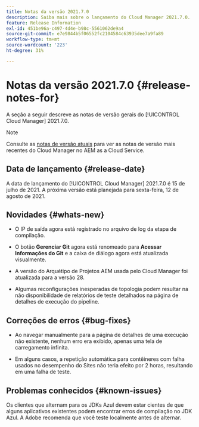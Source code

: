 ```yaml
---
title: Notas da versão 2021.7.0
description: Saiba mais sobre o lançamento do Cloud Manager 2021.7.0.
feature: Release Information
exl-id: 451be96a-c497-4d4e-b98c-5561062de9a4
source-git-commit: e7e9844b5f06552fc2104584c63935dee7a9fa89
workflow-type: tm+mt
source-wordcount: '223'
ht-degree: 31%

---
```


# Notas da versão 2021.7.0 {#release-notes-for}

A seção a seguir descreve as notas de versão gerais do [!UICONTROL Cloud Manager] 2021.7.0.

>[!NOTE]
>Consulte as [notas de versão atuais](https://experienceleague.adobe.com/pt-br/docs/experience-manager-cloud-service/content/release-notes/cloud-manager/current#getting-access) para ver as notas de versão mais recentes do Cloud Manager no AEM as a Cloud Service.

## Data de lançamento {#release-date}

A data de lançamento do [!UICONTROL Cloud Manager] 2021.7.0 é 15 de julho de 2021.
A próxima versão está planejada para sexta-feira, 12 de agosto de 2021.

## Novidades {#whats-new}

<!--
* Customers can now use Azul 8 and 11 JDKs for their Cloud Manager build processes. They can choose to apply one of these JDKs either for toolchains-compatible Maven plug-ins or for the entire Maven process execution. -->

* O IP de saída agora está registrado no arquivo de log da etapa de compilação.

* O botão **Gerenciar Git** agora está renomeado para **Acessar Informações do Git** e a caixa de diálogo agora está atualizada visualmente.

* A versão do Arquétipo de Projetos AEM usada pelo Cloud Manager foi atualizada para a versão 28.

* Algumas reconfigurações inesperadas de topologia podem resultar na não disponibilidade de relatórios de teste detalhados na página de detalhes de execução do pipeline.

## Correções de erros {#bug-fixes}

* Ao navegar manualmente para a página de detalhes de uma execução não existente, nenhum erro era exibido, apenas uma tela de carregamento infinita.

* Em alguns casos, a repetição automática para contêineres com falha usados no desempenho do Sites não teria efeito por 2 horas, resultando em uma falha de teste.

## Problemas conhecidos {#known-issues}

Os clientes que alternam para os JDKs Azul devem estar cientes de que alguns aplicativos existentes podem encontrar erros de compilação no JDK Azul. A Adobe recomenda que você teste localmente antes de alternar.
